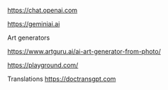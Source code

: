 https://chat.openai.com

https://geminiai.ai

Art generators

https://www.artguru.ai/ai-art-generator-from-photo/

https://playground.com/

Translations
https://doctransgpt.com

